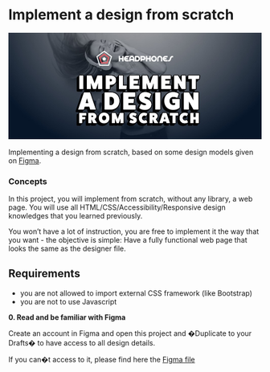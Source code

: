 # Implement a design from scratch
![Banner](https://github.com/Devmustroc/holbertonschool-headphones/blob/main/images/Readme/headphone-readme-banner.jpg?raw=true)

Implementing a design from scratch, based on some design models given on [Figma](https://intranet.hbtn.io/rltoken/y6_o1T-HtCyTAGuOJqdA_g).

### Concepts

In this project, you will implement from scratch, without any library, a web page. You will use all HTML/CSS/Accessibility/Responsive design knowledges that you learned previously.

You won’t have a lot of instruction, you are free to implement it the way that you want - the objective is simple: Have a fully functional web page that looks the same as the designer file.
## Requirements

- you are not allowed to import external CSS framework (like Bootstrap)
- you are not to use Javascript

**0. Read and be familiar with Figma**

Create an account in Figma and open this project and �Duplicate to your Drafts� to have access to all design details.

If you can�t access to it, please find here the [Figma file](https://www.figma.com/file/gkWRcFqkwtruWZgSfnnHF0/Holberton-School---Headphone-company?node-id=0%3A2)

